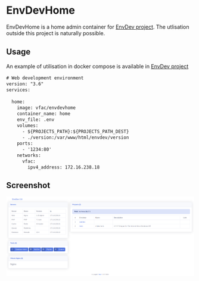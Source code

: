 # EnvDevHome

EnvDevHome is a home admin container for [EnvDev project](https://vfac.fr/projects/envdev).
The utlisation outside this project is naturally possible.

## Usage

An example of utilisation in docker compose is available in [EnvDev project](https://vfac.fr/projects/envdev)

```docker
# Web development environment
version: "3.6"
services:

  home:
    image: vfac/envdevhome
    container_name: home
    env_file: .env
    volumes:
      - ${PROJECTS_PATH}:${PROJECTS_PATH_DEST}
      - ./version:/var/www/html/envdev/version
    ports:
      - '1234:80'
    networks:
      vfac:
        ipv4_address: 172.16.238.18
```

## Screenshot

![Screenshot](https://github.com/vfalies/EnvDevHome/blob/master/doc/EnvDevHome.png)
